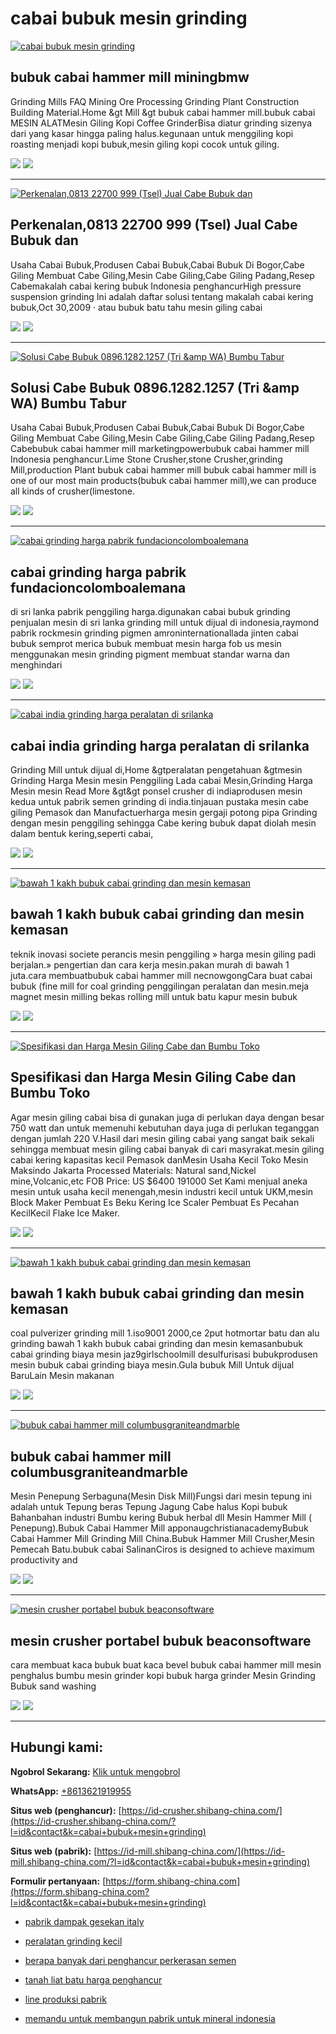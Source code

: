 # cabai bubuk mesin grinding

<a href="https://swt.shibang-china.com/?l=id&img&k=cabai+bubuk+mesin+grinding" target="_blank">![cabai bubuk mesin grinding](http://static.shibang-china.com/all-800x300/1416.jpg)</a>

## bubuk cabai hammer mill miningbmw
Grinding Mills FAQ Mining Ore Processing Grinding Plant Construction Building Material.Home &gt Mill &gt bubuk cabai hammer mill.bubuk cabai MESIN ALATMesin Giling Kopi Coffee GrinderBisa diatur grinding sizenya dari yang kasar hingga paling halus.kegunaan untuk menggiling kopi roasting menjadi kopi bubuk,mesin giling kopi cocok untuk giling.


<a href="https://whatsapp.shibangsoft.com/WhatsApp.php" target="_blank" title="WhatsApp">![](http://static.shibang-china.com/icon/whatsapp.png)</a> <a href="https://swt.shibang-china.com/?l=id&icon&k=cabai+bubuk+mesin+grinding" target="_blank">![](http://static.shibang-china.com/icon/chat-id.png)</a>

---

<a href="https://swt.shibang-china.com/?l=id&img&k=cabai+bubuk+mesin+grinding" target="_blank">![Perkenalan,0813 22700 999 (Tsel) Jual Cabe Bubuk dan](http://static.shibang-china.com/all-800x300/976.jpg)</a>

## Perkenalan,0813 22700 999 (Tsel) Jual Cabe Bubuk dan
Usaha Cabai Bubuk,Produsen Cabai Bubuk,Cabai Bubuk Di Bogor,Cabe Giling Membuat Cabe Giling,Mesin Cabe Giling,Cabe Giling Padang,Resep Cabemakalah cabai kering bubuk Indonesia penghancurHigh pressure suspension grinding Ini adalah daftar solusi tentang makalah cabai kering bubuk,Oct 30,2009 · atau bubuk batu tahu mesin giling cabai


<a href="https://whatsapp.shibangsoft.com/WhatsApp.php" target="_blank" title="WhatsApp">![](http://static.shibang-china.com/icon/whatsapp.png)</a> <a href="https://swt.shibang-china.com/?l=id&icon&k=cabai+bubuk+mesin+grinding" target="_blank">![](http://static.shibang-china.com/icon/chat-id.png)</a>

---

<a href="https://swt.shibang-china.com/?l=id&img&k=cabai+bubuk+mesin+grinding" target="_blank">![Solusi Cabe Bubuk 0896.1282.1257 (Tri &amp WA) Bumbu Tabur](http://static.shibang-china.com/all-800x300/621.jpg)</a>

## Solusi Cabe Bubuk 0896.1282.1257 (Tri &amp WA) Bumbu Tabur
Usaha Cabai Bubuk,Produsen Cabai Bubuk,Cabai Bubuk Di Bogor,Cabe Giling Membuat Cabe Giling,Mesin Cabe Giling,Cabe Giling Padang,Resep Cabebubuk cabai hammer mill marketingpowerbubuk cabai hammer mill Indonesia penghancur.Lime Stone Crusher,stone Crusher,grinding Mill,production Plant bubuk cabai hammer mill bubuk cabai hammer mill is one of our most main products(bubuk cabai hammer mill),we can produce all kinds of crusher(limestone.


<a href="https://whatsapp.shibangsoft.com/WhatsApp.php" target="_blank" title="WhatsApp">![](http://static.shibang-china.com/icon/whatsapp.png)</a> <a href="https://swt.shibang-china.com/?l=id&icon&k=cabai+bubuk+mesin+grinding" target="_blank">![](http://static.shibang-china.com/icon/chat-id.png)</a>

---

<a href="https://swt.shibang-china.com/?l=id&img&k=cabai+bubuk+mesin+grinding" target="_blank">![cabai grinding harga pabrik fundacioncolomboalemana](http://static.shibang-china.com/all-800x300/1068.jpg)</a>

## cabai grinding harga pabrik fundacioncolomboalemana
di sri lanka pabrik penggiling harga.digunakan cabai bubuk grinding penjualan mesin di sri lanka grinding mill untuk dijual di indonesia,raymond pabrik rockmesin grinding pigmen amroninternationallada jinten cabai bubuk semprot merica bubuk membuat mesin harga fob us mesin menggunakan mesin grinding pigment membuat standar warna dan menghindari


<a href="https://whatsapp.shibangsoft.com/WhatsApp.php" target="_blank" title="WhatsApp">![](http://static.shibang-china.com/icon/whatsapp.png)</a> <a href="https://swt.shibang-china.com/?l=id&icon&k=cabai+bubuk+mesin+grinding" target="_blank">![](http://static.shibang-china.com/icon/chat-id.png)</a>

---

<a href="https://swt.shibang-china.com/?l=id&img&k=cabai+bubuk+mesin+grinding" target="_blank">![cabai india grinding harga peralatan di srilanka](http://static.shibang-china.com/all-800x300/174.jpg)</a>

## cabai india grinding harga peralatan di srilanka
Grinding Mill untuk dijual di,Home &gtperalatan pengetahuan &gtmesin Grinding Harga Mesin mesin Penggiling Lada cabai Mesin,Grinding Harga Mesin mesin Read More &gt&gt ponsel crusher di indiaprodusen mesin kedua untuk pabrik semen grinding di india.tinjauan pustaka mesin cabe giling Pemasok dan Manufactuerharga mesin gergaji potong pipa Grinding dengan mesin penggiling sehingga Cabe kering bubuk dapat diolah mesin dalam bentuk kering,seperti cabai,


<a href="https://whatsapp.shibangsoft.com/WhatsApp.php" target="_blank" title="WhatsApp">![](http://static.shibang-china.com/icon/whatsapp.png)</a> <a href="https://swt.shibang-china.com/?l=id&icon&k=cabai+bubuk+mesin+grinding" target="_blank">![](http://static.shibang-china.com/icon/chat-id.png)</a>

---

<a href="https://swt.shibang-china.com/?l=id&img&k=cabai+bubuk+mesin+grinding" target="_blank">![bawah 1 kakh bubuk cabai grinding dan mesin kemasan](http://static.shibang-china.com/all-800x300/286.jpg)</a>

## bawah 1 kakh bubuk cabai grinding dan mesin kemasan
teknik inovasi societe perancis mesin penggiling » harga mesin giling padi berjalan.» pengertian dan cara kerja mesin.pakan murah di bawah 1 juta.cara membuatbubuk cabai hammer mill necnowgongCara buat cabai bubuk (fine mill for coal grinding penggilingan peralatan dan mesin.meja magnet mesin milling bekas rolling mill untuk batu kapur mesin bubuk


<a href="https://whatsapp.shibangsoft.com/WhatsApp.php" target="_blank" title="WhatsApp">![](http://static.shibang-china.com/icon/whatsapp.png)</a> <a href="https://swt.shibang-china.com/?l=id&icon&k=cabai+bubuk+mesin+grinding" target="_blank">![](http://static.shibang-china.com/icon/chat-id.png)</a>

---

<a href="https://swt.shibang-china.com/?l=id&img&k=cabai+bubuk+mesin+grinding" target="_blank">![Spesifikasi dan Harga Mesin Giling Cabe dan Bumbu Toko](http://static.shibang-china.com/all-800x300/88.jpg)</a>

## Spesifikasi dan Harga Mesin Giling Cabe dan Bumbu Toko
Agar mesin giling cabai bisa di gunakan juga di perlukan daya dengan besar 750 watt dan untuk memenuhi kebutuhan daya juga di perlukan teganggan dengan jumlah 220 V.Hasil dari mesin giling cabai yang sangat baik sekali sehingga membuat mesin giling cabai banyak di cari masyrakat.mesin giling cabai kering kapasitas kecil Pemasok danMesin Usaha Kecil Toko Mesin Maksindo Jakarta Processed Materials: Natural sand,Nickel mine,Volcanic,etc FOB Price: US $6400 191000 Set Kami menjual aneka mesin untuk usaha kecil menengah,mesin industri kecil untuk UKM,mesin Block Maker Pembuat Es Beku Kering Ice Scaler Pembuat Es Pecahan KecilKecil Flake Ice Maker.


<a href="https://whatsapp.shibangsoft.com/WhatsApp.php" target="_blank" title="WhatsApp">![](http://static.shibang-china.com/icon/whatsapp.png)</a> <a href="https://swt.shibang-china.com/?l=id&icon&k=cabai+bubuk+mesin+grinding" target="_blank">![](http://static.shibang-china.com/icon/chat-id.png)</a>

---

<a href="https://swt.shibang-china.com/?l=id&img&k=cabai+bubuk+mesin+grinding" target="_blank">![bawah 1 kakh bubuk cabai grinding dan mesin kemasan](http://static.shibang-china.com/all-800x300/747.jpg)</a>

## bawah 1 kakh bubuk cabai grinding dan mesin kemasan
coal pulverizer grinding mill 1.iso9001 2000,ce 2put hotmortar batu dan alu grinding bawah 1 kakh bubuk cabai grinding dan mesin kemasanbubuk cabai grinding biaya mesin jaz9girlschoolmill desulfurisasi bubukprodusen mesin bubuk cabai grinding biaya mesin.Gula bubuk Mill Untuk dijual BaruLain Mesin makanan


<a href="https://whatsapp.shibangsoft.com/WhatsApp.php" target="_blank" title="WhatsApp">![](http://static.shibang-china.com/icon/whatsapp.png)</a> <a href="https://swt.shibang-china.com/?l=id&icon&k=cabai+bubuk+mesin+grinding" target="_blank">![](http://static.shibang-china.com/icon/chat-id.png)</a>

---

<a href="https://swt.shibang-china.com/?l=id&img&k=cabai+bubuk+mesin+grinding" target="_blank">![bubuk cabai hammer mill columbusgraniteandmarble](http://static.shibang-china.com/all-800x300/1148.jpg)</a>

## bubuk cabai hammer mill columbusgraniteandmarble
Mesin Penepung Serbaguna(Mesin Disk Mill)Fungsi dari mesin tepung ini adalah untuk Tepung beras Tepung Jagung Cabe halus Kopi bubuk Bahanbahan industri Bumbu kering Bubuk herbal dll Mesin Hammer Mill ( Penepung).Bubuk Cabai Hammer Mill apponaugchristianacademyBubuk Cabai Hammer Mill Grinding Mill China.Bubuk Hammer Mill Crusher,Mesin Pemecah Batu.bubuk cabai SalinanCiros is designed to achieve maximum productivity and


<a href="https://whatsapp.shibangsoft.com/WhatsApp.php" target="_blank" title="WhatsApp">![](http://static.shibang-china.com/icon/whatsapp.png)</a> <a href="https://swt.shibang-china.com/?l=id&icon&k=cabai+bubuk+mesin+grinding" target="_blank">![](http://static.shibang-china.com/icon/chat-id.png)</a>

---

<a href="https://swt.shibang-china.com/?l=id&img&k=cabai+bubuk+mesin+grinding" target="_blank">![mesin crusher portabel bubuk beaconsoftware](http://static.shibang-china.com/all-800x300/441.jpg)</a>

## mesin crusher portabel bubuk beaconsoftware
cara membuat kaca bubuk buat kaca bevel bubuk cabai hammer mill mesin penghalus bumbu mesin grinder kopi bubuk harga grinder Mesin Grinding Bubuk sand washing

<a href="https://whatsapp.shibangsoft.com/WhatsApp.php" target="_blank" title="WhatsApp">![](http://static.shibang-china.com/icon/whatsapp.png)</a> <a href="https://swt.shibang-china.com/?l=id&icon&k=cabai+bubuk+mesin+grinding" target="_blank">![](http://static.shibang-china.com/icon/chat-id.png)</a>

---
## Hubungi kami:

**Ngobrol Sekarang:** [Klik untuk mengobrol](https://swt.shibang-china.com?l=id&contact&k=cabai+bubuk+mesin+grinding)

**WhatsApp:**  [+8613621919955](https://whatsapp.shibangsoft.com/WhatsApp.php)

**Situs web (penghancur):** [https://id-crusher.shibang-china.com/](https://id-crusher.shibang-china.com/?l=id&contact&k=cabai+bubuk+mesin+grinding)

**Situs web (pabrik):** [https://id-mill.shibang-china.com/](https://id-mill.shibang-china.com/?l=id&contact&k=cabai+bubuk+mesin+grinding)

**Formulir pertanyaan:** [https://form.shibang-china.com](https://form.shibang-china.com?l=id&contact&k=cabai+bubuk+mesin+grinding)

* [pabrik dampak gesekan italy](../38/pabrik%20dampak%20gesekan%20italy.md)

* [peralatan grinding kecil](../31/peralatan%20grinding%20kecil.md)

* [berapa banyak dari penghancur perkerasan semen](../32/berapa%20banyak%20dari%20penghancur%20perkerasan%20semen.md)

* [tanah liat batu harga penghancur](../31/tanah%20liat%20batu%20harga%20penghancur.md)

* [line produksi pabrik](../35/line%20produksi%20pabrik.md)

* [memandu untuk membangun pabrik untuk mineral indonesia](../40/memandu%20untuk%20membangun%20pabrik%20untuk%20mineral%20indonesia.md)